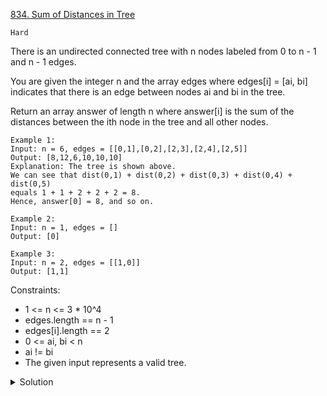 [834. Sum of Distances in Tree](https://leetcode.com/problems/sum-of-distances-in-tree/description/)

`Hard`

There is an undirected connected tree with n nodes labeled from 0 to n - 1 and n - 1 edges.

You are given the integer n and the array edges where edges[i] = [ai, bi] indicates that there is an edge between nodes ai and bi in the tree.

Return an array answer of length n where answer[i] is the sum of the distances between the ith node in the tree and all other nodes.

```
Example 1:
Input: n = 6, edges = [[0,1],[0,2],[2,3],[2,4],[2,5]]
Output: [8,12,6,10,10,10]
Explanation: The tree is shown above.
We can see that dist(0,1) + dist(0,2) + dist(0,3) + dist(0,4) + dist(0,5)
equals 1 + 1 + 2 + 2 + 2 = 8.
Hence, answer[0] = 8, and so on.

Example 2:
Input: n = 1, edges = []
Output: [0]

Example 3:
Input: n = 2, edges = [[1,0]]
Output: [1,1]
```

Constraints:

- 1 <= n <= 3 * 10^4
- edges.length == n - 1
- edges[i].length == 2
- 0 <= ai, bi < n
- ai != bi
- The given input represents a valid tree.

<details>
<summary>Solution</summary>

[HuifengGuan](https://www.youtube.com/watch?v=vPureKiDAgI)
</details>
